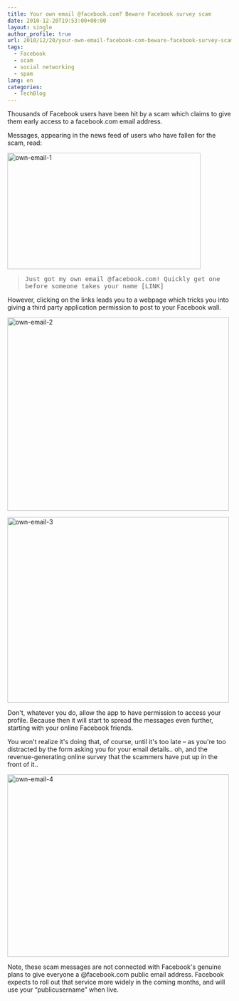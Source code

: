 ```yaml
---
title: Your own email @facebook.com? Beware Facebook survey scam
date: 2010-12-20T19:53:00+00:00
layout: single
author_profile: true
url: 2010/12/20/your-own-email-facebook-com-beware-facebook-survey-scam/
tags:
  - Facebook
  - scam
  - social networking
  - spam
lang: en
categories: 
  - TechBlog
---
```

Thousands of Facebook users have been hit by a scam which claims to give them early access to a facebook.com email address.

Messages, appearing in the news feed of users who have fallen for the scam, read:

[<img title="own-email-1" border="0" alt="own-email-1" src="http://lh3.ggpht.com/_vaUVXcmC3OI/TQ-tCeVi2AI/AAAAAAAADhE/BwWaNmbFLxE/own-email-1_thumb%5B2%5D.jpg?imgmax=800" width="434" height="261" />](http://lh6.ggpht.com/_vaUVXcmC3OI/TQ-tAYj1JbI/AAAAAAAADhA/3LmbwoVHpRA/s1600-h/own-email-1%5B4%5D.jpg)

> <tt>Just got my own email @facebook.com! Quickly get one before someone takes your name [LINK]</tt>

However, clicking on the links leads you to a webpage which tricks you into giving a third party application permission to post to your Facebook wall.

[<img title="own-email-2" border="0" alt="own-email-2" src="http://lh3.ggpht.com/_vaUVXcmC3OI/TQ-tHMZHx0I/AAAAAAAADhM/MvYle0fxrJc/own-email-2_thumb%5B2%5D.jpg?imgmax=800" width="498" height="434" />](http://lh6.ggpht.com/_vaUVXcmC3OI/TQ-tE6mHoxI/AAAAAAAADhI/PApLlgqgQEI/s1600-h/own-email-2%5B4%5D.jpg)

[<img title="own-email-3" border="0" alt="own-email-3" src="http://lh3.ggpht.com/_vaUVXcmC3OI/TQ-tLo5hQQI/AAAAAAAADhU/1Ni2aTB_0KA/own-email-3_thumb%5B2%5D.jpg?imgmax=800" width="498" height="416" />](http://lh5.ggpht.com/_vaUVXcmC3OI/TQ-tJa3k9aI/AAAAAAAADhQ/c8STaR3_LWk/s1600-h/own-email-3%5B4%5D.jpg)

Don't, whatever you do, allow the app to have permission to access your profile. Because then it will start to spread the messages even further, starting with your online Facebook friends.

You won't realize it's doing that, of course, until it's too late – as you're too distracted by the form asking you for your email details.. oh, and the revenue-generating online survey that the scammers have put up in the front of it..

[<img title="own-email-4" border="0" alt="own-email-4" src="http://lh5.ggpht.com/_vaUVXcmC3OI/TQ-tQL2h3KI/AAAAAAAADhc/WqQc9v0dLXY/own-email-4_thumb%5B2%5D.jpg?imgmax=800" width="498" height="409" />](http://lh4.ggpht.com/_vaUVXcmC3OI/TQ-tNjNe3wI/AAAAAAAADhY/xSmCzNEtqRE/s1600-h/own-email-4%5B4%5D.jpg)

Note, these scam messages are not connected with Facebook's genuine plans to give everyone a @facebook.com public email address. Facebook expects to roll out that service more widely in the coming months, and will use your “publicusername” when live.